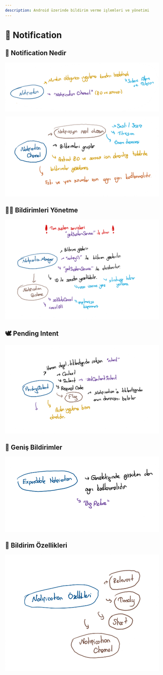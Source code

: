 ```yaml
---
description: Android üzerinde bildirim verme işlemleri ve yönetimi
---
```


# 🔔 Notification

## 🎈 Notification Nedir

![](../.gitbook/assets/notification_hand.png)

![](../.gitbook/assets/notification_channel.png)

## 👨‍💼 Bildirimleri Yönetme

![](../.gitbook/assets/notification_manager.png)

## 🕊️ Pending Intent

![](../.gitbook/assets/pending_intent.png)

## 🎳 Geniş Bildirimler

![](../.gitbook/assets/expandable_notification.png)

## 💎 Bildirim Özellikleri

![](../.gitbook/assets/notification_types.png)

